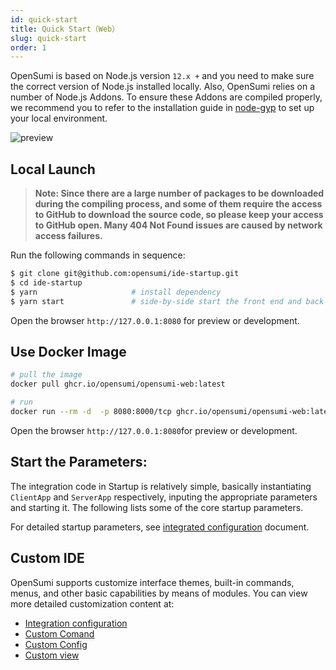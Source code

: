 ```yaml
---
id: quick-start
title: Quick Start（Web）
slug: quick-start
order: 1
---
```


OpenSumi is based on Node.js version `12.x +` and you need to make sure the correct version of Node.js installed locally. Also, OpenSumi relies on a number of Node.js Addons. To ensure these Addons are compiled properly, we recommend you to refer to the installation guide in [node-gyp](https://github.com/nodejs/node-gyp#installation) to set up your local environment.

![preview](https://img.alicdn.com/imgextra/i3/O1CN01uIRRRl1wmLkN9geV3_!!6000000006350-2-tps-2844-1830.png)

## Local Launch

> **Note: Since there are a large number of packages to be downloaded during the compiling process, and some of them require the access to GitHub to download the source code, so please keep your access to GitHub open. Many 404 Not Found issues are caused by network access failures.**

Run the following commands in sequence:

```bash
$ git clone git@github.com:opensumi/ide-startup.git
$ cd ide-startup
$ yarn					   # install dependency
$ yarn start		       # side-by-side start the front end and back end in parallel
```

Open the browser `http://127.0.0.1:8080` for preview or development.  

## Use Docker Image 

```bash
# pull the image  
docker pull ghcr.io/opensumi/opensumi-web:latest

# run
docker run --rm -d  -p 8080:8000/tcp ghcr.io/opensumi/opensumi-web:latest
```

Open the browser `http://127.0.0.1:8080`for preview or development.  

## Start the Parameters:

The integration code in Startup is relatively simple, basically instantiating `ClientApp` and `ServerApp` respectively, inputing the appropriate parameters and starting it. The following lists some of the core startup parameters.  

For detailed startup parameters, see [integrated configuration](../universal-integrate-case/custom-config) document.  

## Custom IDE

OpenSumi supports customize interface themes, built-in commands, menus, and other basic capabilities by means of modules. You can view more detailed customization content at:

- [Integration configuration](../universal-integrate-case/custom-config)
- [Custom Comand](../universal-integrate-case/custom-command)
- [Custom Config](../universal-integrate-case/custom-config)
- [Custom view](../universal-integrate-case/custom-view)
